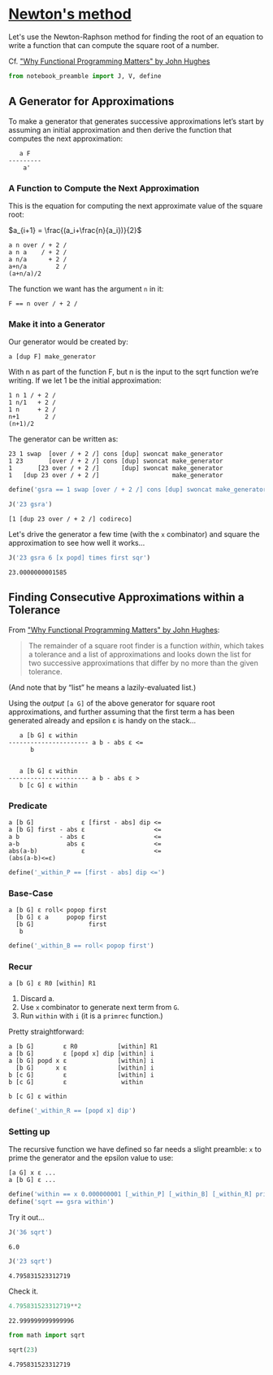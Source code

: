 # [Newton's method](https://en.wikipedia.org/wiki/Newton%27s_method)
Let's use the Newton-Raphson method for finding the root of an equation to write a function that can compute the square root of a number.

Cf. ["Why Functional Programming Matters" by John Hughes](https://www.cs.kent.ac.uk/people/staff/dat/miranda/whyfp90.pdf)


```python
from notebook_preamble import J, V, define
```

## A Generator for Approximations

To make a generator that generates successive approximations let’s start by assuming an initial approximation and then derive the function that computes the next approximation:

       a F
    ---------
        a'

### A Function to Compute the Next Approximation

This is the equation for computing the next approximate value of the square root:

$a_{i+1} = \frac{(a_i+\frac{n}{a_i})}{2}$

    a n over / + 2 /
    a n a    / + 2 /
    a n/a      + 2 /
    a+n/a        2 /
    (a+n/a)/2

The function we want has the argument `n` in it:

    F == n over / + 2 /

### Make it into a Generator

Our generator would be created by:

    a [dup F] make_generator

With n as part of the function F, but n is the input to the sqrt function we’re writing. If we let 1 be the initial approximation:

    1 n 1 / + 2 /
    1 n/1   + 2 /
    1 n     + 2 /
    n+1       2 /
    (n+1)/2

The generator can be written as:

    23 1 swap  [over / + 2 /] cons [dup] swoncat make_generator
    1 23       [over / + 2 /] cons [dup] swoncat make_generator
    1       [23 over / + 2 /]      [dup] swoncat make_generator
    1   [dup 23 over / + 2 /]                    make_generator


```python
define('gsra == 1 swap [over / + 2 /] cons [dup] swoncat make_generator')
```


```python
J('23 gsra')
```

    [1 [dup 23 over / + 2 /] codireco]


Let's drive the generator a few time (with the `x` combinator) and square the approximation to see how well it works...


```python
J('23 gsra 6 [x popd] times first sqr')
```

    23.0000000001585


## Finding Consecutive Approximations within a Tolerance

From ["Why Functional Programming Matters" by John Hughes](https://www.cs.kent.ac.uk/people/staff/dat/miranda/whyfp90.pdf):


> The remainder of a square root finder is a function _within_, which takes a tolerance and a list of approximations and looks down the list for two successive approximations that differ by no more than the given tolerance.

(And note that by “list” he means a lazily-evaluated list.)

Using the _output_ `[a G]` of the above generator for square root approximations, and further assuming that the first term a has been generated already and epsilon ε is handy on the stack...

       a [b G] ε within
    ---------------------- a b - abs ε <=
          b


       a [b G] ε within
    ---------------------- a b - abs ε >
       b [c G] ε within



### Predicate

    a [b G]             ε [first - abs] dip <=
    a [b G] first - abs ε                   <=
    a b           - abs ε                   <=
    a-b             abs ε                   <=
    abs(a-b)            ε                   <=
    (abs(a-b)<=ε)


```python
define('_within_P == [first - abs] dip <=')
```

### Base-Case

    a [b G] ε roll< popop first
      [b G] ε a     popop first
      [b G]               first
       b


```python
define('_within_B == roll< popop first')
```

### Recur

    a [b G] ε R0 [within] R1

1. Discard a.
2. Use `x` combinator to generate next term from `G`.
3. Run `within` with `i` (it is a `primrec` function.)

Pretty straightforward:

    a [b G]        ε R0           [within] R1
    a [b G]        ε [popd x] dip [within] i
    a [b G] popd x ε              [within] i
      [b G]      x ε              [within] i
    b [c G]        ε              [within] i
    b [c G]        ε               within

    b [c G] ε within


```python
define('_within_R == [popd x] dip')
```

### Setting up

The recursive function we have defined so far needs a slight preamble: `x` to prime the generator and the epsilon value to use:

    [a G] x ε ...
    a [b G] ε ...


```python
define('within == x 0.000000001 [_within_P] [_within_B] [_within_R] primrec')
define('sqrt == gsra within')
```

Try it out...


```python
J('36 sqrt')
```

    6.0



```python
J('23 sqrt')
```

    4.795831523312719


Check it.


```python
4.795831523312719**2
```




    22.999999999999996




```python
from math import sqrt

sqrt(23)
```




    4.795831523312719


